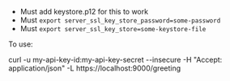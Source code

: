 

* Must add keystore.p12 for this to work
* Must ```export server_ssl_key_store_password=some-password```
* Must ```export server_ssl_key_store=some-keystore-file```


To use:

curl -u my-api-key-id:my-api-key-secret  --insecure -H "Accept: application/json"  -L https://localhost:9000/greeting
